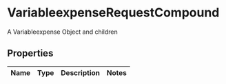 

# VariableexpenseRequestCompound

A Variableexpense Object and children

## Properties

| Name | Type | Description | Notes |
|------------ | ------------- | ------------- | -------------|



